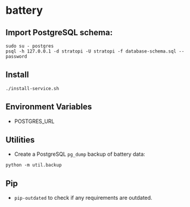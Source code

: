 # battery

## Import PostgreSQL schema:

```shell
sudo su - postgres
psql -h 127.0.0.1 -d stratopi -U stratopi -f database-schema.sql --password
```

## Install

```shell
./install-service.sh
```

## Environment Variables

- POSTGRES_URL

## Utilities

- Create a PostgreSQL `pg_dump` backup of battery data:

```shell
python -m util.backup
```

## Pip

- `pip-outdated` to check if any requirements are outdated.
